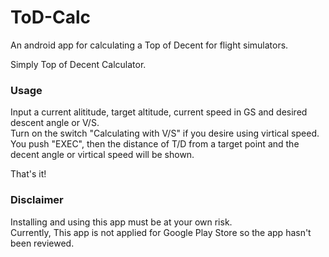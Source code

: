 # ToD-Calc
An android app for calculating a Top of Decent for flight simulators.  

Simply Top of Decent Calculator.  

### Usage
Input a current alititude, target altitude, current speed in GS and desired descent angle or V/S.  
Turn on the switch "Calculating with V/S" if you desire using virtical speed.  
You push "EXEC", then the distance of T/D from a target point and the decent angle or virtical speed will be shown.  
  
That's it!  

### Disclaimer
Installing and using this app must be at your own risk.  
Currently, This app is not applied for Google Play Store so the app hasn't been reviewed.  
